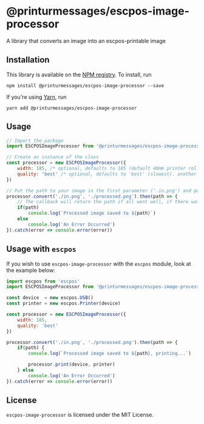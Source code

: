 # @printurmessages/escpos-image-processor
A library that converts an image into an escpos-printable image

## Installation
This library is available on the [NPM registry](https://www.npmjs.com/package/@printurmessages/escpos-image-processor). To install, run

```
npm install @printurmessages/escpos-image-processor --save
```
If you're using [Yarn](https://yarnpkg.com), run
```
yarn add @printurmessages/escpos-image-processor
```

## Usage

```javascript
// Import the package
import ESCPOSImageProcessor from '@printurmessages/escpos-image-processor'

// Create an instance of the class
const processor = new ESCPOSImageProcessor({
    width: 185, /* optional, defaults to 185 (default 40mm printer roll width in px) */
    quality: 'best' /* optional, defaults to 'best' (slowest). another option is 'good', which is faster but produces worse results */
})

// Put the path to your image in the first parameter ('.in.png') and put the location where the image should be saved in the second parameter ('./processed.png').
processor.convert('./in.png', './processed.png').then(path => {
    // The callback will return the path if all went well, if there was an error it will return 'false'.
    if(path)
        console.log(`Processed image saved to ${path}`)
    else
        console.log('An Error Occurred')
}).catch(error => console.error(error))
```
## Usage with `escpos`
If you wish to use `escpos-image-processor` with the `escpos` module, look at the example below:

```javascript
import escpos from 'escpos'
import ESCPOSImageProcessor from '@printurmessages/escpos-image-processor'

const device  = new escpos.USB()
const printer = new escpos.Printer(device)

const processor = new ESCPOSImageProcessor({
    width: 185,
    quality: 'best'
})

processor.convert('./in.png', './processed.png').then(path => {
    if(path) {
        console.log(`Processed image saved to ${path}, printing...`)

        processor.print(device, printer)
    } else
        console.log('An Error Occurred')
}).catch(error => console.error(error))
```

## License
`escpos-image-processor` is licensed under the MIT License.
